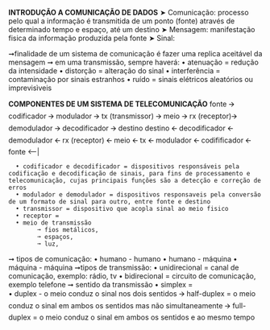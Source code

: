 **INTRODUÇÃO A COMUNICAÇÃO DE DADOS**
➤ Comunicação: processo pelo qual a informação é transmitida de um ponto (fonte) através de determinado tempo e espaço, até um destino
➤ Mensagem: manifestação fisica da informação produzida pela fonte 
➤ Sinal:

➞finalidade de um sistema de comunicação é fazer uma replica aceitável da mensagem
➞ em uma transmissão, sempre haverá:
    • atenuação = redução da intensidade
    • distorção = alteração do sinal
    • interferência = contaminação por sinais estranhos
    • ruído = sinais elétricos aleatórios ou imprevisìveis

**COMPONENTES DE UM SISTEMA DE TELECOMUNICAÇÃO**
      fonte 🡪 codificador 🡪 modulador 🡪 tx (transmissor) 🡪 meio 🡪 rx (receptor)🡪 demodulador 🡪 decodificador 🡪 destino 
      destino 🡨 decodificador 🡨 demodulador 🡨 rx (receptor) 🡨 meio 🡨 tx 🡨 modulador 🡨 codifificador 🡨 fonte     <--| 

      • codificador e decodificador = dispositivos responsáveis pela codificação e decodificação de sinais, para fins de processamento e telecomunicação, cujas principais funções são a detecção e correção de erros
      • modulador e demodulador = dispositivos responsaveis pela conversão de um formato de sinal para outro, entre fonte e destino
      • transmissor = dispositivo que acopla sinal ao meio fisico
      • receptor =
      • meio de transmissão
            ➞ fios metálicos,    
            ➞ espaços,
            ➞ luz,    
➞ tipos de comunicação:
    • humano - humano
    • humano - máquina
    • máquina - máquina
➞tipos de transmissão: 
    • unidirecional = canal de comunicação, exemplo: rádio, tv
    • bidirecional = circuito de comunicação, exemplo telefone
➞ sentido da transmissão
    • simplex =  
    • duplex - o meio conduz o sinal nos dois sentidos
        🡪 half-duplex = o meio conduz o sinal em ambos os sentidos mas não simultaneamente
        🡪 full-duplex = o meio conduz o sinal em ambos os sentidos e ao mesmo tempo
                                                                                            

